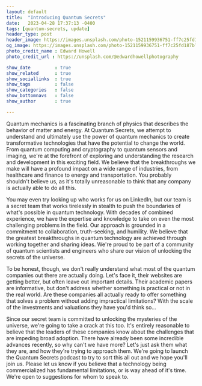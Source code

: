 ```yaml
---
layout: default
title:  "Introducing Quantum Secrets"
date:   2023-04-28 17:37:13 -0400
tags: [quantum-secrets, update]
header_type: post
header_image: https://images.unsplash.com/photo-1521159936751-ff7c25fd187b?ixlib=rb-4.0.3&ixid=MnwxMjA3fDB8MHxwaG90by1wYWdlfHx8fGVufDB8fHx8&auto=format&fit=crop&w=987&q=80
og_image: https://images.unsplash.com/photo-1521159936751-ff7c25fd187b?ixlib=rb-4.0.3&ixid=MnwxMjA3fDB8MHxwaG90by1wYWdlfHx8fGVufDB8fHx8&auto=format&fit=crop&w=987&q=80
photo_credit_name : Edward Howell
photo_credit_url : https://unsplash.com/@edwardhowellphotography

show_date         : true
show_related      : true
show_sociallinks  : true
show_tags         : false
show_categories   : false
show_bottomnavs   : false
show_author       : true

---
```

Quantum mechanics is a fascinating branch of physics that describes the behavior of matter and energy. At Quantum Secrets, we attempt to understand and ultimately use the power of quantum mechanics to create transformative technologies that have the potential to change the world. From quantum computing and cryptography to quantum sensors and imaging, we're at the forefront of exploring and understanding the research and development in this exciting field. We believe that the breakthroughs we make will have a profound impact on a wide range of industries, from healthcare and finance to energy and transportation. You probably shouldn't believe us, as it's totally unreasonable to think that any company is actually able to do all this.

You may even try looking up who works for us on LinkedIn, but our team is a secret team that works tirelessly in stealth to push the boundaries of what's possible in quantum technology. With decades of combined experience, we have the expertise and knowledge to take on even the most challenging problems in the field. Our approach is grounded in a commitment to collaboration, truth-seeking, and humility. We believe that the greatest breakthroughs in quantum technology are achieved through working together and sharing ideas. We're proud to be part of a community of quantum scientists and engineers who share our vision of unlocking the secrets of the universe.

To be honest, though, we don't really understand what most of the quantum companies out there are actually doing. Let's face it, their websites are getting better, but often leave out important details. Their academic papers are informative, but don't address whether something is practical or not in the real world. Are these companies all actually ready to offer something that solves a problem without adding impractical limitations? With the scale of the investments and valuations they have you'd think so...

Since our secret team is committed to unlocking the mysteries of the universe, we're going to take a crack at this too. It's entirely reasonable to believe that the leaders of these companies know about the challenges that are impeding broad adoption. There have already been some incredible advances recently, so why can't we have more? Let's just ask them what they are, and how they're trying to approach them. We're going to launch the Quantum Secrets podcast to try to sort this all out and we hope you'll join us. Please let us know if you believe that a technology being commercialized has fundamental limitations, or is way ahead of it's time. We're open to suggestions for whom to speak to.